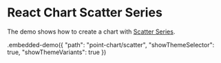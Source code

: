 # React Chart Scatter Series

The demo shows how to create a chart with [Scatter Series](../../docs/reference/scatter-series.md).

.embedded-demo({ "path": "point-chart/scatter", "showThemeSelector": true, "showThemeVariants": true })
